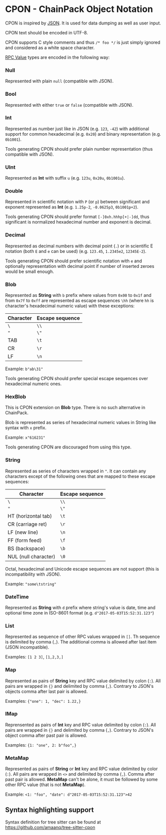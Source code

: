 # CPON - ChainPack Object Notation

CPON is inspired by [JSON](https://www.json.org/json-en.html). It is used for
data dumping as well as user input.

CPON text should be encoded in UTF-8.

CPON supports C style comments and thus `/* foo */` is just simply ignored and
considered as a white space character.

[RPC Value](./rpcvalue.md) types are encoded in the following way:

### Null
Represented with plain `null` (compatible with JSON).

### Bool
Represented with either `true` or `false` (compatible with JSON).

### Int
Represented as number just like in JSON (e.g. `123`, `-42`) with additional
support for common hexadecimal (e.g. `0x20`) and binary representation (e.g.
`0b1001`).

Tools generating CPON should prefer plain number representation (thus compatible
with JSON).

### UInt
Represented as **Int** with suffix `u` (e.g. `123u`, `0x20u`, `0b1001u`).

### Double
Represented in scientific notation with `P` (or `p`) between significant and
exponent represented as **Int** (e.g.  `1.25p-2`, `-0.0625p3`, `0b1001p+2`).

Tools generating CPON should prefer format `[-]0xh.hhhp[+|-]dd`, thus
significant is normalized hexadecimal number and exponent is decimal.

### Decimal
Represented as decimal numbers with decimal point (`.`) or in scientific E
notation (both `E` and `e` can be used) (e.g. `123.45`, `1.2345e2`, `12345E-2`).

Tools generating CPON should prefer scientific notation with `e`  and optionally
representation with decimal point if number of inserted zeroes would be small
enough.

### Blob
Represented as **String** with `b` prefix where values from `0x00` to `0x1f` and
from `0x7f` to `0xff` are represented as escape sequences `\hh` (where `hh` is
character's hexadecimal numeric value) with these exceptions:

| Character | Escape sequence |
|-----------|-----------------|
| `\`       | `\\`            |
| `"`       | `\"`            |
| TAB       | `\t`            |
| CR        | `\r`            |
| LF        | `\n`            |

Example: `b"ab\31"`

Tools generating CPON should prefer special escape sequences over hexadecimal
numeric ones.

### HexBlob
This is CPON extension on **Blob** type. There is no such alternative in
ChainPack.

Blob is represented as series of hexadecimal numeric values in String like
syntax with `x` prefix.

Example: `x"616231"`

Tools generating CPON are discouraged from using this type.

### String
Represented as series of characters wrapped in `"`. It can contain any
characters except of the following ones that are mapped to these escape
sequences:

| Character            | Escape sequence |
|----------------------|-----------------|
| `\`                  | `\\`            |
| `"`                  | `\"`            |
| HT (horizontal tab)  | `\t`            |
| CR (carriage ret)    | `\r`            |
| LF (new line)        | `\n`            |
| FF (form feed)       | `\f`            |
| BS (backspace)       | `\b`            |
| NUL (null character) | `\0`            |

Octal, hexadecimal and Unicode escape sequences are not support (this is
incompatibility with JSON).

Example: `"some\tstring"`

### DateTime
Represented as **String** with `d` prefix where string's value is date, time and
optional time zone in ISO-8601 format (e.g. `d"2017-05-03T15:52:31.123"`)

### List
Represented as sequence of other RPC values wrapped in `[]`. Th sequence is
delimited by comma (`,`). The additional comma is allowed after last item (JSON
incompatible).

Examples: `[1 2 3]`, `[1,2,3,]`

### Map
Represented as pairs of **String** key and RPC value delimited by colon (`:`).
All pairs are wrapped in `{}` and delimited by comma (`,`). Contrary to JSON's
objects comma after last pair is allowed.

Examples: `{"one": 1, "dec": 1.22,}`

### IMap
Reprensented as pairs of **Int** key and RPC value delimited by colon (`:`). All
pairs are wrapped in `{}` and delimited by comma (`,`). Contrary to JSON's
object comma after past pair is allowed.

Examples: `{1: "one", 2: b"foo",}`

### MetaMap
Represented as pairs of **String** or **Int** key and RPC value delimited by
color (`:`). All pairs are wrapped in `<>` and delimited by comma (`,`). Comma
after past pair is allowed. **MetaMap** can't be alone, it must be followed by
some other RPC value (that is not **MetaMap**).

Example: `<1: "foo", "date": d"2017-05-03T15:52:31.123">42`


## Syntax highlighting support
Syntax definition for tree sitter can be found at
<https://github.com/amaanq/tree-sitter-cpon>
